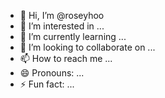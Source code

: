 - 👋 Hi, I’m @roseyhoo
- 👀 I’m interested in ...
- 🌱 I’m currently learning ...
- 💞️ I’m looking to collaborate on ...
- 📫 How to reach me ...
- 😄 Pronouns: ...
- ⚡ Fun fact: ...

<!---
roseyhoo/roseyhoo is a ✨ special ✨ repository because its `README.md` (this file) appears on your GitHub profile.
You can click the Preview link to take a look at your changes.
--->
